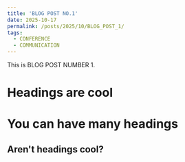 ```yaml
---
title: 'BLOG POST NO.1'
date: 2025-10-17
permalink: /posts/2025/10/BLOG_POST_1/
tags:
  - CONFERENCE
  - COMMUNICATION
---
```


This is BLOG POST NUMBER 1.

Headings are cool
======

You can have many headings
======

Aren't headings cool?
------
